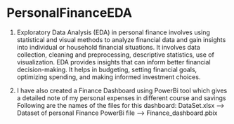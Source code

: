 # PersonalFinanceEDA

1. Exploratory Data Analysis (EDA) in personal finance involves using statistical and visual methods to analyze financial data and gain insights into individual or household financial situations. 
It involves data collection, cleaning and preprocessing, descriptive statistics, use of visualization.
EDA provides insights that can inform better financial decision-making. It helps in budgeting, setting financial goals, optimizing spending, and making informed investment choices.



2. I have also created a Finance Dashboard using PowerBi tool which gives a detailed note of my personal expenses in different course and savings
Following are the names of the files for this dashboard:
DataSet.xlsx --> Dataset of personal Finance 
PowerBi file --> Finance_dashboard.pbix
